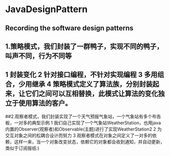 # JavaDesignPattern
Recording the software design patterns
---
## 1.策略模式，我们封装了一群鸭子，实现不同的鸭子，叫声不同，行为不同等
1 封装变化
2 针对接口编程，不针对实现编程
3 多用组合，少用继承
4 策略模式定义了算法族，分别封装起来，让它们之间可以互相替换，此模式让算法的变化独立于使用算法的客户。
---
##2.观察者模式，我们封装实现了一个天气预报气象站，一个气象站有多个布告板，一对多的典型示例
1 我们自己实现了一个气象站WeatherStation，也用java内置的Observer(观察者)和Observable(主题)进行了实现WeatherStation2
2 为交互对象之间的松耦合设计而努力
3 观察者模式在对象之间定义了一对多的依赖，这样一来，当一个对象改变状态，依赖它的对象都会收到通知，并自动更新，类似于订阅报纸:)
